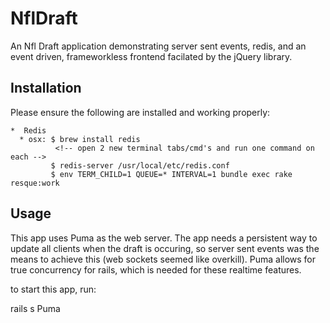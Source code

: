 # NflDraft

An Nfl Draft application demonstrating server sent events, redis, and an event driven, frameworkless frontend facilated by the jQuery library.

## Installation

Please ensure the following are installed and working properly:

    *  Redis
      * osx: $ brew install redis
              <!-- open 2 new terminal tabs/cmd's and run one command on each -->
             $ redis-server /usr/local/etc/redis.conf
             $ env TERM_CHILD=1 QUEUE=* INTERVAL=1 bundle exec rake resque:work


## Usage

This app uses Puma as the web server. The app needs a persistent way to update all clients when the draft is occuring, so server sent events was the means to achieve this (web sockets seemed like overkill). Puma allows for true concurrency for rails, which is needed for these realtime features.

to start this app, run:

rails s Puma



